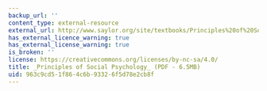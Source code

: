 ```yaml
---
backup_url: ''
content_type: external-resource
external_url: http://www.saylor.org/site/textbooks/Principles%20of%20Social%20Psychology.pdf
has_external_licence_warning: true
has_external_license_warning: true
is_broken: ''
license: https://creativecommons.org/licenses/by-nc-sa/4.0/
title: _Principles of Social Psychology_ (PDF - 6.5MB)
uid: 963c9cd5-1f86-4c6b-9332-6f5d78e2cb8f
---
```


